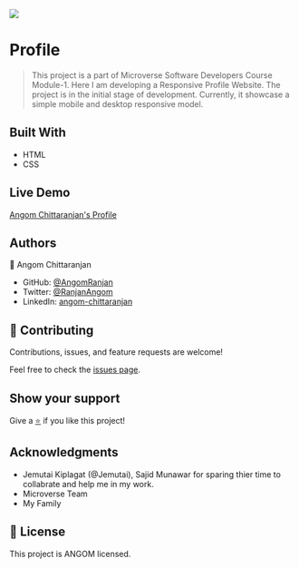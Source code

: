 ![](https://img.shields.io/badge/Microverse-blueviolet)

# Profile

> This project is a part of Microverse Software Developers Course Module-1.
Here I am developing a Responsive Profile Website. The project is in the initial stage of development.
Currently, it showcase a simple mobile and desktop responsive model. 



## Built With

- HTML
- CSS

## Live Demo

[Angom Chittaranjan's Profile](https://angomranjan.github.io/Profile/)

## Authors

👤 Angom Chittaranjan

- GitHub: [@AngomRanjan](https://github.com/AngomRanjan)
- Twitter: [@RanjanAngom](https://twitter.com/RanjanAngom)
- LinkedIn: [angom-chittaranjan](https://linkedin.com/in/angom-chittaranjan)

## 🤝 Contributing

Contributions, issues, and feature requests are welcome!

Feel free to check the [issues page](../../issues/).

## Show your support

Give a [⭐️](../../stargazers) if you like this project!

## Acknowledgments

- Jemutai Kiplagat (@Jemutai), Sajid Munawar for sparing thier time to collabrate and help me in my work.
- Microverse Team
- My Family

## 📝 License

This project is ANGOM licensed.
